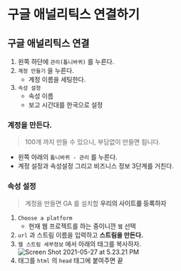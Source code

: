 # 구글 애널리틱스 연결하기

## 구글 애널리틱스 연결

1. 왼쪽 하단에 `관리(톱니바퀴)` 를 누른다.
2. `계정 만들기` 을 누른다.
   * 계정 이름을 세팅한다.
3. `속성 설정`
   * 속성 이름
   * 보고 시간대를 한국으로 설정

### 계정을 만든다.

> 100개 까지 만들 수 있으니, 부담없이 만들면 됩니다.

* 왼쪽 아래의 `톱니바퀴 - 관리` 를 누른다.
* 계정 설정과 속성설정 그리고 비즈니스 정보 3단계를 거친다.

### 속성 설정

> 계정을 만들면 GA 를 설치할 **우리의 사이트를 등록하자**

1. `Choose a platform`
   * 현재 웹 프로젝트를 하는 중이니깐 `웹` 선택
2. `url` 과 스트림 이름을 입력하고 **스트림을 만든다.**
3. `웹 스트림 세부정보` 에서 아래의 태그를 복사하자. ![Screen Shot 2021-05-27 at 5.23.21 PM](/Users/sanam/Desktop/Screen%20Shot%202021-05-27%20at%205.23.21%20PM.png)
4. 태그를 `html` 의 `head` 태그에 붙여주면 끝

